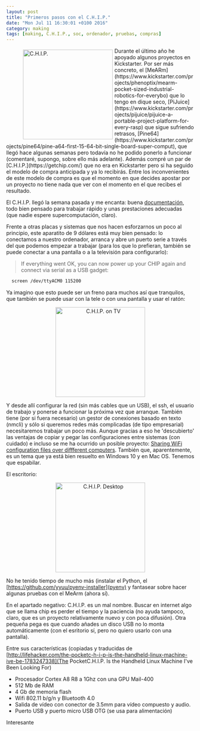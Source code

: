 ```yaml
---
layout: post
title: "Primeros pasos con el C.H.I.P."
date: "Mon Jul 11 16:30:01 +0100 2016"
category: making
tags: [making, C.H.I.P., soc, ordenador, pruebas, compras]
---
```






<figure>
<a href="https://www.instagram.com/p/BHjol17hGVx/" title="C.H.I.P."><img src="https://scontent.cdninstagram.com/t51.2885-15/e35/13597694_308352186166055_1513547827_n.jpg" width="240"  alt="C.H.I.P." style="float:left; margin:5px"></a>
</figure>
Durante el último año he apoyado algunos proyectos en Kickstarter. Por ser más concreto, el [MeARm](https://www.kickstarter.com/projects/phenoptix/mearm-pocket-sized-industrial-robotics-for-everybo) que lo tengo en dique seco, [PiJuice](https://www.kickstarter.com/projects/pijuice/pijuice-a-portable-project-platform-for-every-rasp) que sigue sufriendo retrasos, [Pine64](https://www.kickstarter.com/projects/pine64/pine-a64-first-15-64-bit-single-board-super-comput), que llegó hace algunas semanas pero todavía no he podido ponerlo a funcionar (comentaré, supongo, sobre ello más adelante). Además compré un par de [C.H.I.P.](https://getchip.com/) que no era en Kickstarter pero si ha seguido el modelo de compra anticipada y ya lo recibirás.
Entre los inconvenientes de este modelo de compra es que el momento en que decides apostar por un proyecto no tiene nada que ver con el momento en el que recibes el resultado.

El C.H.I.P. llegó la semana pasada y me encanta: buena [documentación](http://docs.getchip.com/chip.html), todo bien pensado para trabajar rápido y unas prestaciones adecuadas (que nadie espere supercomputación, claro).

Frente a otras placas y sistemas que nos hacen esforzarnos un poco al principio, este aparatito de 9 dólares está muy bien pensado: lo conectamos a nuestro ordenador, arranca y abre un puerto serie a través del que podemos empezar a trabajar (para los que lo prefieran, también se puede conectar a una pantalla o a la televisión para configurarlo):

> If everything went OK, you can now power up your CHIP again and connect via serial as a USB gadget:

```bash
  screen /dev/ttyACM0 115200
```

Ya imagino que esto puede ser un freno para muchos así que tranquilos, que también se puede usar con la tele o con una pantalla y usar el ratón:

<div align="center">
<a href="https://www.instagram.com/p/BHosUwahC0X/" title="C.H.I.P. on TV"><img src="https://scontent.cdninstagram.com/t51.2885-15/e35/13597543_1770971849782604_173704173_n.jpg" width="240"  alt="C.H.I.P. on TV" style="float:center"></a>
</div>

Y desde allí configurar la red (sin más cables que un USB), el ssh, el usuario de trabajo y ponerse a funcionar la próxima vez que arranque. También tiene (por si fuera necesario) un gestor de conexiones basado en texto (nmcli) y sólo si queremos redes más complicadas (de tipo empresarial) necesitaremos trabajar un poco más. Aunque gracias a eso he 'descubierto' las ventajas de copiar y pegar las configuraciones entre sistemas (con cuidado) e incluso se me ha ocurrido un posible proyecto: [Sharing WiFi configuration files over diffferent computers](http://askubuntu.com/questions/796972/sharing-wifi-configuration-files-over-diffferent-computers). También que, aparentemente, es un tema que ya está bien resuelto en Windows 10 y en Mac OS. Tenemos que espabilar.  

El escritorio:

<div align="center">
<a href="https://www.instagram.com/p/BHosfjSBN9e/" title="C.H.I.P. Desktop"><img src="https://scontent.cdninstagram.com/t51.2885-15/e35/13584130_1750517428559546_1192437614_n.jpg" width="240"  alt="C.H.I.P. Desktop" style="float:center"></a>
</div>


No he tenido tiempo de mucho más (instalar el Python, el [https://github.com/yyuu/pyenv-installer](pyenv) y fantasear sobre hacer algunas pruebas con el MeArm (ahora sí).

En el apartado negativo: C.H.I.P. es un mal nombre. Buscar en internet algo que se llama chip es perder el tiempo y la paciencia (no ayuda tampoco, claro, que es un proyecto relativamente nuevo y con poca difusión). Otra pequeña pega es que cuando añades un disco USB no lo monta automáticamente (con el esritorio sí, pero no quiero usarlo con una pantalla).

Entre sus características (copiadas y traducidas de [http://lifehacker.com/the-pocketc-h-i-p-is-the-handheld-linux-machine-ive-be-1783247338](The PocketC.H.I.P. Is the Handheld Linux Machine I've Been Looking For)

* Procesador Cortex A8 R8 a 1Ghz con una GPU Mail-400
* 512 Mb de RAM
* 4 Gb de memoria flash
* Wifi 802.11 b/g/n  y Bluetooth 4.0
* Salida de vídeo con conector de 3.5mm para vídeo compuesto y audio.
* Puerto USB y puerto micro USB OTG (se usa para alimentación)

Interesante

